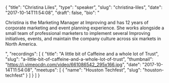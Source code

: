 {
  "title": "Christina Liles",
  "type": "speaker",
  "slug": "christina-liles",
  "date": "2017-10-14T11:54:08",
  "draft": false,
  "bio": "<p>Christina is the Marketing Manager at Improving and has 12 years of corporate marketing and event planning experience. She works alongside a small team of professional marketers to implement several Improving initiatives, events, and maintain the company culture across six markets in North America.</p>",
  "recordings": [
    {
      "title": "A little bit of Caffeine and a whole lot of Trust",
      "slug": "a-little-bit-of-caffeine-and-a-whole-lot-of-trust",
      "thumbnail": "https://i.vimeocdn.com/video/661086542_295x166.jpg",
      "date": "2017-10-14T11:54:08",
      "meetups": [
        {
          "name": "Houston Techfest",
          "slug": "houston-techfest"
        }
      ]
    }
  ]
}